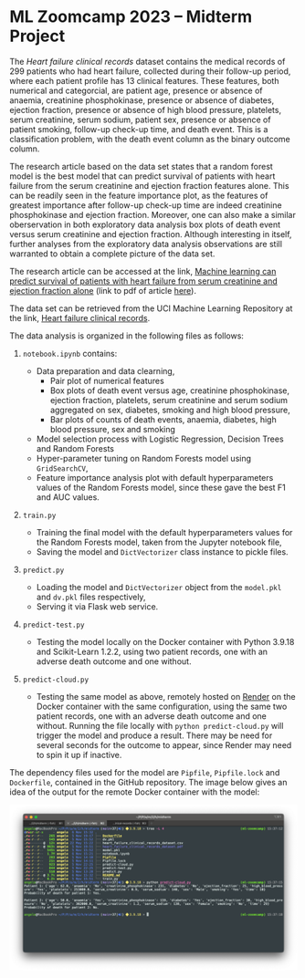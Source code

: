# ML Zoomcamp 2023 &ndash; Midterm Project

The _Heart failure clinical records_ dataset contains the medical records of 299 patients who had heart failure, collected during their follow-up period, where each patient profile has 13 clinical features. These features, both numerical and categorcial, are patient age, presence or absence of anaemia, creatinine phosphokinase, presence or absence of diabetes, ejection fraction, presence or absence of high blood pressure, platelets, serum creatinine, serum sodium, patient sex, presence or absence of patient smoking, follow-up check-up time, and death event. This is a classification problem, with the death event column as the binary outcome column.

The research article based on the data set states that a random forest model is the best model that can predict survival of patients with heart failure from the serum creatinine and ejection fraction features alone. This can be readily seen in the feature importance plot, as the features of greatest importance after follow-up check-up time are indeed creatinine phosphokinase and ejection fraction. Moreover, one can also make a similar oberservation in both exploratory data analysis box plots of death event versus serum creatinine and ejection fraction. Although interesting in itself, further analyses from the exploratory data analysis observations are still warranted to obtain a complete picture of the data set.

The research article can be accessed at the link, [Machine learning can predict survival of patients with heart failure from serum creatinine and ejection fraction alone](https://www.semanticscholar.org/paper/Machine-learning-can-predict-survival-of-patients-Chicco-Jurman/e64579d8593140396b518682bb3a47ba246684eb) (link to pdf of article [here](https://bmcmedinformdecismak.biomedcentral.com/counter/pdf/10.1186/s12911-020-1023-5.pdf)).

The data set can be retrieved from the UCI Machine Learning Repository at the link, [Heart failure clinical records](http://archive.ics.uci.edu/dataset/519/heart+failure+clinical+records).

The data analysis is organized in the following files as follows:

1. `notebook.ipynb` contains:
    * Data preparation and data clearning,
        * Pair plot of numerical features
        * Box plots of death event versus age, creatinine phosphokinase, ejection fraction, platelets, serum creatinine and serum sodium aggregated on sex, diabetes, smoking and high blood pressure,
        * Bar plots of counts of death events, anaemia, diabetes, high blood pressure, sex and smoking
    * Model selection process with Logistic Regression, Decision Trees and Random Forests
    * Hyper-parameter tuning on Random Forests model using `GridSearchCV`,
    * Feature importance analysis plot with default hyperparameters values of the Random Forests model, since these gave the best F1 and AUC values.

2. `train.py`
    * Training the final model with the default hyperparameters values for the Random Forests model, taken from the Jupyter notebook file,
    * Saving the model and `DictVectorizer` class instance to pickle files.

3. `predict.py`
    * Loading the model and `DictVectorizer` object from the `model.pkl` and `dv.pkl` files respectively,
    * Serving it via Flask web service.

4. `predict-test.py`
    * Testing the model locally on the Docker container with Python 3.9.18 and Scikit-Learn 1.2.2, using two patient records, one with an adverse death outcome and one without.

5. `predict-cloud.py`
    * Testing the same model as above, remotely hosted on [Render](https://render.com/) on the Docker container with the same configuration, using the same two patient records, one with an adverse death outcome and one without. Running the file locally with `python predict-cloud.py` will trigger the model and produce a result. There may be need for several seconds for the outcome to appear, since Render may need to spin it up if inactive.

The dependency files used for the model are `Pipfile`, `Pipfile.lock` and `Dockerfile`, contained in the GitHub repository. The image below gives an idea of the output for the remote Docker container with the model:

![](docker-output.png)